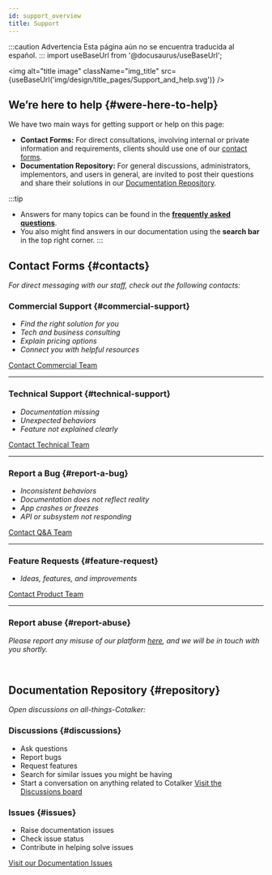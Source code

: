 ```yaml
---
id: support_overview
title: Support
---
```


:::caution Advertencia
Esta página aún no se encuentra traducida al español.
:::
import useBaseUrl from '@docusaurus/useBaseUrl'; 

<img alt="title image" className="img_title" src={useBaseUrl('img/design/title_pages/Support_and_help.svg')} />
<br/>

## We’re here to help {#were-here-to-help}

We have two main ways for getting support or help on this page:
- **Contact Forms:** For direct consultations, involving internal or private information and requirements, clients should use one of our [contact forms](#contacts).
- **Documentation Repository:** For general discussions, administrators, implementors, and users in general, are invited to post their questions and share their solutions in our [Documentation Repository](#repository).

:::tip
- Answers for many topics can be found in the [**frequently asked questions**](/docs/getting_started/temp/faq).
- You also might find answers in our documentation using the **search bar** in the top right corner.
:::

## Contact Forms {#contacts}
_For direct messaging with our staff, check out the following contacts:_

<div className="alert alert--secondary">

### Commercial Support {#commercial-support}
* _Find the right solution for you_
* _Tech and business consulting_
* _Explain pricing options_
* _Connect you with helpful resources_

[Contact Commercial Team](/docs/support/commercial)

-------

### Technical Support {#technical-support}
* _Documentation missing_
* _Unexpected behaviors_
* _Feature not explained clearly_

[Contact Technical Team](/docs/support/technical)

-------

### Report a Bug {#report-a-bug}
* _Inconsistent behaviors_
* _Documentation does not reflect reality_
* _App crashes or freezes_
* _API or subsystem not responding_

[Contact Q&A Team](/docs/support/bug_report)

-------

### Feature Requests {#feature-request}
* _Ideas, features, and improvements_

[Contact Product Team](/docs/support/feature_request)

-------

### Report abuse {#report-abuse}
_Please report any misuse of our platform [here](/docs/support/report_abuse), and we will be in touch with you shortly._

</div>
<br/>

## Documentation Repository {#repository}
_Open discussions on all-things-Cotalker:_

<div className="alert alert--secondary">

### Discussions {#discussions}
* Ask questions
* Report bugs
* Request features
* Search for similar issues you might be having
* Start a conversation on anything related to Cotalker
[Visit the Discussions board](https://github.com/Cotalker/documentation/discussions)


### Issues {#issues}
* Raise documentation issues
* Check issue status
* Contribute in helping solve issues

[Visit our Documentation Issues](https://github.com/Cotalker/documentation/issues)

</div>
<br/>
